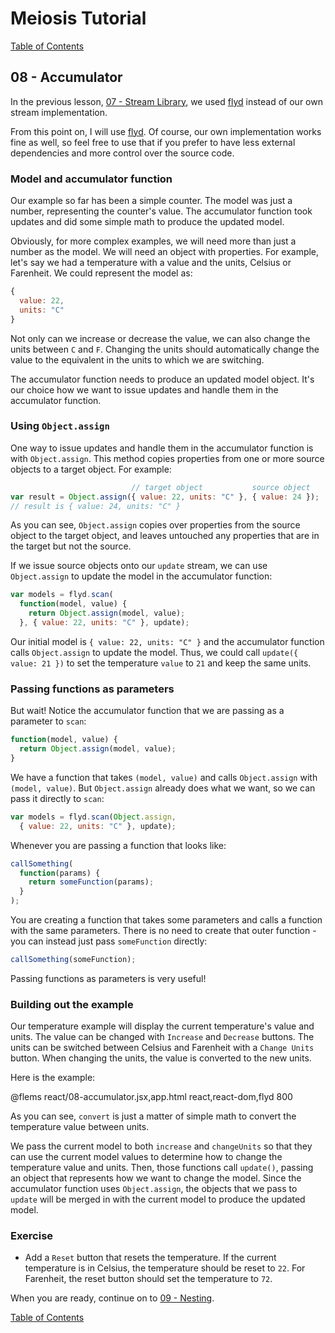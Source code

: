 # Meiosis Tutorial

[Table of Contents](toc.html)

## 08 - Accumulator

In the previous lesson, [07 - Stream Library](07-stream-lib-react.html), we used
[flyd](https://github.com/paldepind/flyd) instead of our own stream implementation.

From this point on, I will use [flyd](https://github.com/paldepind/flyd). Of course,
our own implementation works fine as well, so feel free to use that if you prefer to have less
external dependencies and more control over the source code.

### Model and accumulator function

Our example so far has been a simple counter. The model was just a number, representing the
counter's value. The accumulator function took updates and did some simple math to produce the
updated model.

Obviously, for more complex examples, we will need more than just a number as the model. We will
need an object with properties. For example, let's say we had a temperature with a value and the
units, Celsius or Farenheit. We could represent the model as:

```js
{
  value: 22,
  units: "C"
}
```

Not only can we increase or decrease the value, we can also change the units between `C` and
`F`. Changing the units should automatically change the value to the equivalent in the units
to which we are switching.

The accumulator function needs to produce an updated model object. It's our choice how we want
to issue updates and handle them in the accumulator function.

### Using `Object.assign`

One way to issue updates and handle them in the accumulator function is with `Object.assign`.
This method copies properties from one or more source objects to a target object. For example:

```js
                           // target object           source object
var result = Object.assign({ value: 22, units: "C" }, { value: 24 });
// result is { value: 24, units: "C" }
```

As you can see, `Object.assign` copies over properties from the source object to the target
object, and leaves untouched any properties that are in the target but not the source.

If we issue source objects onto our `update` stream, we can use `Object.assign` to update the
model in the accumulator function:

```js
var models = flyd.scan(
  function(model, value) {
    return Object.assign(model, value);
  }, { value: 22, units: "C" }, update);
```

Our initial model is `{ value: 22, units: "C" }` and the accumulator function calls
`Object.assign` to update the model. Thus, we could call `update({ value: 21 })` to set the
temperature `value` to `21` and keep the same units.

### Passing functions as parameters

But wait! Notice the accumulator function that we are passing as a parameter to `scan`:

```js
function(model, value) {
  return Object.assign(model, value);
}
```

We have a function that takes `(model, value)` and calls `Object.assign` with `(model, value)`.
But `Object.assign` already does what we want, so we can pass it directly to `scan`:

```js
var models = flyd.scan(Object.assign,
  { value: 22, units: "C" }, update);
```

Whenever you are passing a function that looks like:

```js
callSomething(
  function(params) {
    return someFunction(params);
  }
);
```

You are creating a function that takes some parameters and calls a function with the same
parameters. There is no need to create that outer function - you can instead just pass
`someFunction` directly:

```js
callSomething(someFunction);
```

Passing functions as parameters is very useful!

### Building out the example

Our temperature example will display the current temperature's value and units.
The value can be changed with `Increase` and `Decrease` buttons. The units can be switched
between Celsius and Farenheit with a `Change Units` button. When changing the units, the
value is converted to the new units.

Here is the example:

@flems react/08-accumulator.jsx,app.html react,react-dom,flyd 800

As you can see, `convert` is just a matter of simple math to convert the temperature value
between units.

We pass the current model to both `increase` and `changeUnits` so that they can use the current
model values to determine how to change the temperature value and units. Then, those functions
call `update()`, passing an object that represents how we want to change the model. Since the
accumulator function uses `Object.assign`, the objects that we pass to `update` will be merged
in with the current model to produce the updated model.

### Exercise

- Add a `Reset` button that resets the temperature. If the current temperature is in Celsius,
the temperature should be reset to `22`. For Farenheit, the reset button should set the
temperature to `72`.

When you are ready, continue on to [09 - Nesting](09-nesting-react.html).

[Table of Contents](toc.html)
